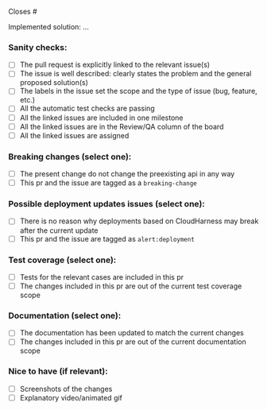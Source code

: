 Closes #

Implemented solution: ... 

### Sanity checks:
- [ ] The pull request is explicitly linked to the relevant issue(s)
- [ ] The issue is well described: clearly states the problem and the general proposed solution(s)
- [ ] The labels in the issue set the scope and the type of issue (bug, feature, etc.)
- [ ] All the automatic test checks are passing
- [ ] All the linked issues are included in one milestone
- [ ] All the linked issues are in the Review/QA column of the board
- [ ] All the linked issues are assigned

### Breaking changes (select one):
- [ ] The present change do not change the preexisting api in any way
- [ ] This pr and the issue are tagged as a `breaking-change`

### Possible deployment updates issues (select one):
- [ ] There is no reason why deployments based on CloudHarness may break after the current update
- [ ] This pr and the issue are tagged as `alert:deployment`

### Test coverage (select one):
- [ ] Tests for the relevant cases are included in this pr
- [ ] The changes included in this pr are out of the current test coverage scope

### Documentation (select one):
- [ ] The documentation has been updated to match the current changes
- [ ] The changes included in this pr are out of the current documentation scope

### Nice to have (if relevant):
- [ ] Screenshots of the changes
- [ ] Explanatory video/animated gif
